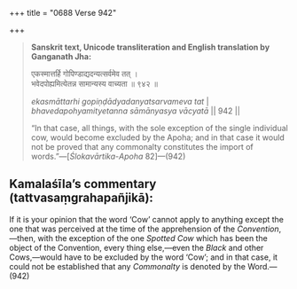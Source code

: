 +++
title = "0688 Verse 942"

+++
> **Sanskrit text, Unicode transliteration and English translation by Ganganath Jha:** 
>
> एकस्मात्तर्हि गोपिण्डाद्यदन्यत्सर्वमेव तत् ।  
> भवेदपोह्यमित्येतन्न सामान्यस्य वाच्यता ॥ ९४२ ॥ 
>
> *ekasmāttarhi gopiṇḍādyadanyatsarvameva tat* \|  
> *bhavedapohyamityetanna sāmānyasya vācyatā* \|\| 942 \|\| 
>
> “In that case, all things, with the sole exception of the single individual cow, would become excluded by the Apoha; and in that case it would not be proved that any commonalty constitutes the import of words.”—[*Ślokavārtika*-*Apoha* 82]—(942)



## Kamalaśīla’s commentary (tattvasaṃgrahapañjikā):

If it is your opinion that the word ‘Cow’ cannot apply to anything except the one that was perceived at the time of the apprehension of the *Convention*,—then, with the exception of the one *Spotted Cow* which has been the object of the Convention, every thing else,—even the *Black* and other Cows,—would have to be excluded by the word ‘Cow’; and in that case, it could not be established that any *Commonalty* is denoted by the Word.—(942)



